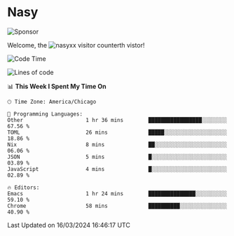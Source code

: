 # Nasy

<!--
<p align="center">
<img height="200" src="https://github-readme-stats.vercel.app/api?username=nasyxx&count_private=true&show_icons=true&theme=dracula&include_all_commits=true"/>
<img height="200" src="https://github-readme-stats.vercel.app/api/top-langs/?username=nasyxx&theme=dracula&hide=html,jupyter+notebook&count_private=true&show_icons=true"/>
</p>

  
----------------
-->

![Sponsor](https://img.shields.io/static/v1.svg?label=Sponsor&message=%E2%9D%A4&logo=GitHub&style=flat&color=pink)
 
Welcome, the ![nasyxx visitor counter](https://count.getloli.com/get/@nasyxx?theme=rule34)th vistor!
 
<!--START_SECTION:waka-->
![Code Time](http://img.shields.io/badge/Code%20Time-4%2C352%20hrs%2035%20mins-blue)

![Lines of code](https://img.shields.io/badge/From%20Hello%20World%20I%27ve%20Written-6.3%20million%20lines%20of%20code-blue)

📊 **This Week I Spent My Time On** 

```text
🕑︎ Time Zone: America/Chicago

💬 Programming Languages: 
Other                    1 hr 36 mins        █████████████████░░░░░░░░   67.56 % 
TOML                     26 mins             █████░░░░░░░░░░░░░░░░░░░░   18.86 % 
Nix                      8 mins              ██░░░░░░░░░░░░░░░░░░░░░░░   06.06 % 
JSON                     5 mins              █░░░░░░░░░░░░░░░░░░░░░░░░   03.89 % 
JavaScript               4 mins              █░░░░░░░░░░░░░░░░░░░░░░░░   02.89 % 

🔥 Editors: 
Emacs                    1 hr 24 mins        ███████████████░░░░░░░░░░   59.10 % 
Chrome                   58 mins             ██████████░░░░░░░░░░░░░░░   40.90 % 
```


 Last Updated on 16/03/2024 16:46:17 UTC
<!--END_SECTION:waka-->

<!-- ![visitors](https://visitor-badge.laobi.icu/badge?page_id=nasyxx.nasyxx) -->
